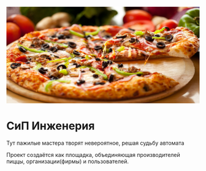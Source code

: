 ![](pizza.jpg)
# СиП Инженерия
Тут пажилые мастера творят невероятное, решая судьбу автомата

Проект создаётся как площадка, объединяющая производителей пиццы, организации(фирмы) и пользователей.
